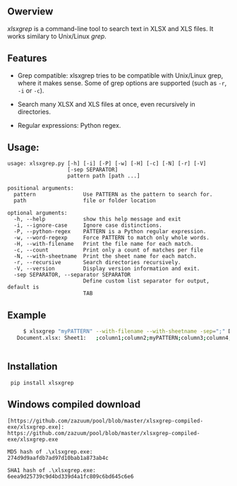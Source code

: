 ## Owerview

*xlsxgrep* is a command-line tool to search text in XLSX and XLS files. It works similary to Unix/Linux *grep*.


## Features

- Grep compatible: xlsxgrep tries to be compatible with Unix/Linux grep,
    where it makes sense. Some of grep options are supported (such as `-r`, `-i`  or `-c`).

- Search many XLSX and XLS files at once, even recursively in directories.

- Regular expressions: Python regex.

## Usage:
```
usage: xlsxgrep.py [-h] [-i] [-P] [-w] [-H] [-c] [-N] [-r] [-V]
                   [-sep SEPARATOR]
                   pattern path [path ...]

positional arguments:
  pattern               Use PATTERN as the pattern to search for.
  path                  file or folder location

optional arguments:
  -h, --help            show this help message and exit
  -i, --ignore-case     Ignore case distinctions.
  -P, --python-regex    PATTERN is a Python regular expression.
  -w, --word-regexp     Force PATTERN to match only whole words.
  -H, --with-filename   Print the file name for each match.
  -c, --count           Print only a count of matches per file
  -N, --with-sheetname  Print the sheet name for each match.
  -r, --recursive       Search directories recursively.
  -V, --version         Display version information and exit.
  -sep SEPARATOR, --separator SEPARATOR
                        Define custom list separator for output, default is
                        TAB
```

## Example

```sh
     $ xlsxgrep "myPATTERN" --with-filename --with-sheetname -sep=";" Document.xlsx
   Document.xlsx: Sheet1:   ;column1;column2;myPATTERN;column3;column4;column5;column6 
   
```
## Installation

```
 pip install xlsxgrep
 ```
 
## Windows compiled download

```
[https://github.com/zazuum/pool/blob/master/xlsxgrep-compiled-exe/xlsxgrep.exe]: https://github.com/zazuum/pool/blob/master/xlsxgrep-compiled-exe/xlsxgrep.exe

MD5 hash of .\xlsxgrep.exe:
274d9d9aafdb7ad97d10bab1a873ab4c

SHA1 hash of .\xlsxgrep.exe:
6eea9d25739c9d4bd339d4a1fc809c6bd645c6e6

```





 
 


